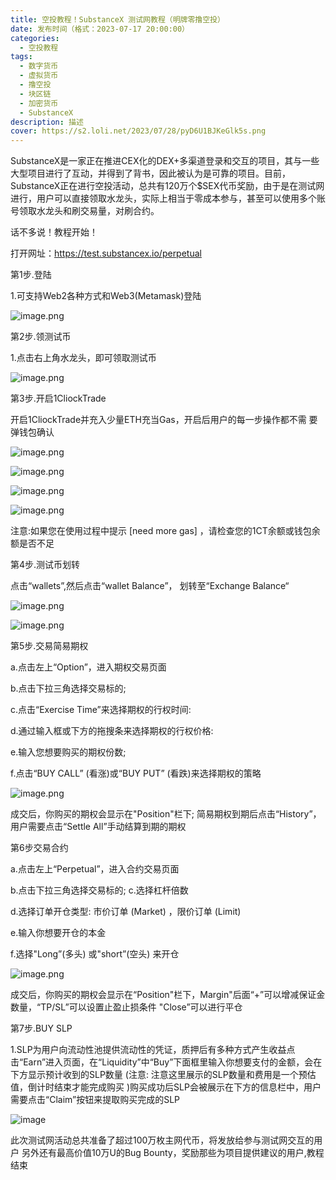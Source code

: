 ```yaml
---
title: 空投教程！SubstanceX 测试网教程（明牌零撸空投）
date: 发布时间（格式：2023-07-17 20:00:00）
categories:
  - 空投教程
tags:
  - 数字货币
  - 虚拟货币
  - 撸空投
  - 块区链
  - 加密货币
  - SubstanceX
description: 描述
cover: https://s2.loli.net/2023/07/28/pyD6U1BJKeGlk5s.png
---
```

SubstanceX是一家正在推进CEX化的DEX+多渠道登录和交互的项目，其与一些大型项目进行了互动，并得到了背书，因此被认为是可靠的项目。目前，SubstanceX正在进行空投活动，总共有120万个$SEX代币奖励，由于是在测试网进行，用户可以直接领取水龙头，实际上相当于零成本参与，甚至可以使用多个账号领取水龙头和刷交易量，对刷合约。

话不多说！教程开始！

打开网址：https://test.substancex.io/perpetual

第1步.登陆

1.可支持Web2各种方式和Web3(Metamask)登陆

![image.png](https://s2.loli.net/2023/07/28/pyD6U1BJKeGlk5s.png)

第2步.领测试币

1.点击右上角水龙头，即可领取测试币

![image.png](https://s2.loli.net/2023/07/28/BiqD56PISNjRxs3.png)

第3步.开启1CliockTrade

开启1CliockTrade并充入少量ETH充当Gas，开启后用户的每一步操作都不需 要弹钱包确认

![image.png](https://s2.loli.net/2023/07/28/2eduCJHti7TLR4g.png)

![image.png](https://s2.loli.net/2023/07/28/szKOCqiS2hF96eB.png)

![image.png](https://s2.loli.net/2023/07/28/Mw4LRSszQ19lVJT.png)

![image.png](https://s2.loli.net/2023/07/28/fYTRhcVKpAwOad6.png)

注意:如果您在使用过程中提示 [need more gas] ，请检查您的1CT余额或钱包余额是否不足

第4步.测试币划转

点击“wallets”,然后点击“wallet Balance”， 划转至“Exchange Balance“

![image.png](https://s2.loli.net/2023/07/28/Z8bRMBN7shEK3Wa.png)

![image.png](https://s2.loli.net/2023/07/28/zBlK6nPVN8GjMxL.png)

第5步.交易简易期权

a.点击左上“Option”，进入期权交易页面

b.点击下拉三角选择交易标的;

c.点击“Exercise Time”来选择期权的行权时间:

d.通过输入框或下方的拖搜条来选择期权的行权价格:

e.输入您想要购买的期权份数;

f.点击“BUY CALL” (看涨)或“BUY PUT” (看跌)来选择期权的策略

![image.png](https://s2.loli.net/2023/07/28/J7zDwLSKdmQBvAk.png)

成交后，你购买的期权会显示在"Position"栏下; 简易期权到期后点击“History”，用户需要点击“Settle All”手动结算到期的期权

第6步交易合约

a.点击左上“Perpetual”，进入合约交易页面

b.点击下拉三角选择交易标的; c.选择杠杆倍数

d.选择订单开仓类型: 市价订单 (Market) ，限价订单 (Limit)

e.输入你想要开仓的本金

f.选择"Long”(多头) 或"short”(空头) 来开仓

![image.png](https://s2.loli.net/2023/07/28/VhdH5AtsM3TEQ1C.png)

成交后，你购买的期权会显示在“Position"栏下，Margin"后面“+”可以增减保证金数量，“TP/SL”可以设置止盈止损条件 "Close”可以进行平仓

第7步.BUY SLP

1.SLP为用户向流动性池提供流动性的凭证，质押后有多种方式产生收益点击“Earn”进入页面，在“Liquidity”中“Buy”下面框里输入你想要支付的金额，会在下方显示预计收到的SLP数量 (注意: 注意这里展示的SLP数量和费用是一个预估值，倒计时结束才能完成购买 )购买成功后SLP会被展示在下方的信息栏中，用户需要点击“Claim”按钮来提取购买完成的SLP

![image](https://github.com/zizhuspot/www.dagangya.top/assets/134364698/4d559462-6c63-4464-af5a-7fcf41e0b132)


此次测试网活动总共准备了超过100万枚主网代币，将发放给参与测试网交互的用户 另外还有最高价值10万U的Bug Bounty，奖励那些为项目提供建议的用户,教程结束
